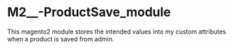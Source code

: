 # M2__-ProductSave_module
This magento2 module stores the intended values into my custom attributes when a product is saved from admin.
